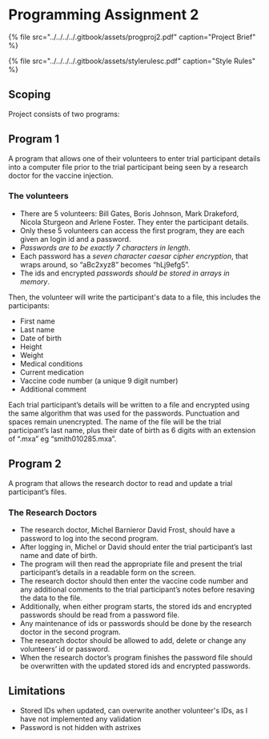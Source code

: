 # Programming Assignment 2

{% file src="../../../../.gitbook/assets/progproj2.pdf" caption="Project Brief" %}

{% file src="../../../../.gitbook/assets/stylerulesc.pdf" caption="Style Rules" %}

## Scoping

Project consists of two programs:

## Program 1

A program that allows one of their volunteers to enter trial participant details into a computer file prior to the trial participant being seen by a research doctor for the vaccine injection.

### The volunteers

* There are 5 volunteers: Bill Gates, Boris Johnson, Mark Drakeford, Nicola Sturgeon and Arlene Foster. They enter the participant details.
* Only these 5 volunteers can access the first program, they are each given an login id and a password.
* _Passwords are to be exactly 7 characters in length_.
* Each password has a _seven character caesar cipher encryption_, that wraps around, so “aBc2xyz8” becomes “hLj9efg5”.
* The ids and encrypted _passwords should be stored in arrays in memory_.

Then, the volunteer will write the participant's data to a file, this includes the participants:

* First name
* Last name
* Date of birth
* Height
* Weight
* Medical conditions
* Current medication
* Vaccine code number \(a unique 9 digit number\)
* Additional comment

Each trial participant’s details will be written to a file and encrypted using the same algorithm that was used for the passwords. Punctuation and spaces remain unencrypted. The name of the file will be the trial participant’s last name, plus their date of birth as 6 digits with an extension of “.mxa” eg “smith010285.mxa”.

## Program 2

A program that allows the research doctor to read and update a trial participant’s files.

### The Research Doctors

* The research doctor, Michel Barnieror David Frost, should have a password to log into the second program.
* After logging in, Michel or David should enter the trial participant’s last name and date of birth.
* The program will then read the appropriate file and present the trial participant’s details in a readable form on the screen.
* The research doctor should then enter the vaccine code number and any additional comments to the trial participant’s notes before resaving the data to the file.
* Additionally, when either program starts, the stored ids and encrypted passwords should be read from a password file.
* Any maintenance of ids or passwords should be done by the research doctor in the second program.
* The research doctor should be allowed to add, delete or change any volunteers’ id or password.
* When the research doctor’s program finishes the password file should be overwritten with the updated stored ids and encrypted passwords.

## Limitations

* Stored IDs when updated, can overwrite another volunteer's IDs, as I have not implemented any validation
* Password is not hidden with astrixes

